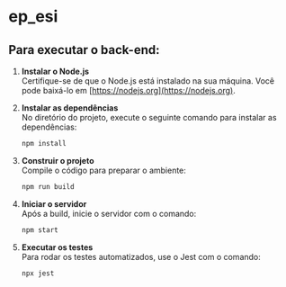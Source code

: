 # ep_esi

## Para executar o back-end:

1. **Instalar o Node.js**  
   Certifique-se de que o Node.js está instalado na sua máquina. Você pode baixá-lo em [https://nodejs.org](https://nodejs.org).

2. **Instalar as dependências**  
   No diretório do projeto, execute o seguinte comando para instalar as dependências:  
   ```bash
   npm install
   ```

3. **Construir o projeto**  
   Compile o código para preparar o ambiente:  
   ```bash
   npm run build
   ```

4. **Iniciar o servidor**  
   Após a build, inicie o servidor com o comando:  
   ```bash
   npm start
   ```

5. **Executar os testes**  
   Para rodar os testes automatizados, use o Jest com o comando:  
   ```bash
   npx jest
   ```
